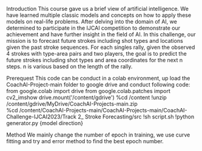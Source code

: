 Introduction 
    This course gave us a brief view of artificial intelligence. We have learned multiple classic models and concepts on how to apply these models on real-life problems. After delving into the domain of AI, we determined to participate in the IJCAI competition to demonstrate our achievement and have further insight in the field of AI.
    In this challenge, our mission is to forecast future strokes including shot types and locations given the past stroke sequences. For each singles rally, given the observed 4 strokes with type-area pairs and two players, the goal is to predict the future strokes including shot types and area coordinates for the next n steps. n is various based on the length of the rally.

Prerequest
    This code can be conduct in a colab environment, up load the CoachAI-Project-main folder to google drive and conduct following code:
    from google.colab import drive
    from google.colab.patches import cv2_imshow
    drive.mount('/content/gdrive')
    %cd /content
    !unzip /content/gdrive/MyDrive/CoachAI-Projects-main.zip  
    %cd /content/CoachAI-Projects-main/CoachAI-Projects-main/CoachAI-Challenge-IJCAI2023/Track 2_ Stroke Forecasting/src
    !sh script.sh
    !python generator.py {model direction}
   
Method
    We mainly change the number of epoch in training, we use curve fitting and try and error method to find the best epoch number.
